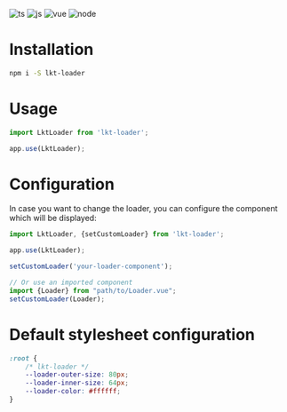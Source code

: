 ![ts](https://img.shields.io/badge/Typescript-3178c6?style=for-the-badge)
![js](https://img.shields.io/badge/Javascript-f68333?style=for-the-badge)
![vue](https://img.shields.io/badge/dynamic/json?url=https%3A%2F%2Fraw.githubusercontent.com%2Flekrat%2Flkt-loader%2Fmaster%2Fpackage.json&query=%24.dependencies.vue&style=for-the-badge&label=vue&color=42b883)
![node](https://img.shields.io/badge/dynamic/json?url=https%3A%2F%2Fraw.githubusercontent.com%2Flekrat%2Flkt-loader%2Fmaster%2Fpackage.json&query=%24.engines.node&style=for-the-badge&label=node&color=026e00)

# Installation

```bash
npm i -S lkt-loader
```

# Usage
```typescript
import LktLoader from 'lkt-loader';

app.use(LktLoader);
```

# Configuration
In case you want to change the loader, you can configure the component which will be displayed:

```typescript
import LktLoader, {setCustomLoader} from 'lkt-loader';

app.use(LktLoader);

setCustomLoader('your-loader-component');

// Or use an imported component
import {Loader} from "path/to/Loader.vue";
setCustomLoader(Loader);
```

# Default stylesheet configuration
```css
:root {
    /* lkt-loader */
    --loader-outer-size: 80px;
    --loader-inner-size: 64px;
    --loader-color: #ffffff;
}
```